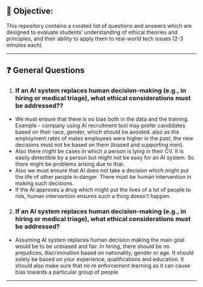 

## 📌 Objective: 

This repository contains a curated list of questions and answers which are designed to evaluate students’ understanding of ethical theories and principles, and their ability to apply them to real-world tech issues (2-3 minutes each)

---

## ❓ General Questions

1. ### If an AI system replaces human decision-making (e.g., in hiring or medical triage), what ethical considerations must be addressed??

* We must ensure that there is no bias both in the data and the training. 
Example - company using AI recruitment tool may prefer candidates based on their race, gender, which should be avoided. also as the employment rates of males employees were higher in the past, the new decisions must not be based on them (biased and supporting men).
* Also there might be cases in which a person is lying in their CV. It is easily detectible by a person but might not be easy for an AI system. So there might be problems arising due to that. 
* Also we must ensure that AI does not take a decision which might put the life of other people in danger. There must be human intervention in making such decisions. 
* If the AI approves a drug which might put the lives of a lot of people to risk, human intervention ensures such a thing doesn't happen. 

2. ### If an AI system replaces human decision-making (e.g., in hiring or medical triage), what ethical considerations must be addressed?
* Assuming AI system replaces human decision making the main goal would be to be unbiased and fair. In hiring, there should be no prejudices, discrimination based on nationality, gender or age. It should solely be based on your experience, qualifications and education. It should also make sure that no re enforcement learning as it can cause bias towards a particular group of people
---

